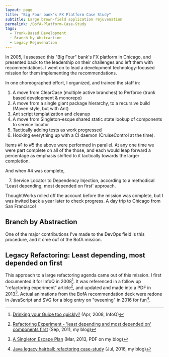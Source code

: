 ```yaml
---
layout: page
title: "Big Four bank's FX Platform Case Study"
subtitle: Large brown-field application rejuvenation 
permalink: /BofA-Platform-Case-Study
tags:
  - Trunk-Based Development
  - Branch by Abstraction
  - Legacy Rejuvenation
---
```


In 2005, I assessed this "Big Four" bank's FX platform in Chicago, and presented back to the leadership on their challenges and
left them with recommendations. I went on to lead a development technology-focused mission for them implementing the 
recommendations.

In one choreographed effort, I organized, and trained the staff in:

1. A move from ClearCase (multiple active branches) to Perforce (trunk based development & monorepo)
2. A move from a single giant package hierarchy, to a recursive build (Maven style, but with Ant)
3. Ant script templatization and cleanup
4. A move from Singleton-esque shared static state lookup of components to service locator
5. Tactically adding tests as work progressed
6. Hooking everything up with a CI daemon (CruiseControl at the time).

Items #1 to #5 the above were performed in parallel.  At any one time we were part complete on all of the those, and each
would leap forward a percentage as emphasis shifted to it tactically towards the larger completion.

And when #4 was complete, 

&nbsp;&nbsp;&nbsp;7. Service Locator to Dependency Injection, according to a methodical 'Least depending, most depended
on first' approach.

ThoughtWorks rolled off the account before the mission was complete, but I was invited back a year later to check
progress. A day trip to Chicago from San Francisco!

## Branch by Abstraction

One of the major contributions I've made to the DevOps field is this procedure, and it cme ouf ot the BofA mission.

## Legacy Refactoring: Least depending, most depended on first

This approach to a large refactoring agenda came out of this mission. I first documented it for InfoQ in 2008[^drink]. It
was referenced in a follow up "refactoring experiment" article[^exp], and updated and made into a PDF in 2013[^pdf].
Actual animations from the BofA recommendation deck were redone in JavaScript and SVG for a blog entry on "tweening"
in 2016 for fun[^tween].
    
[^drink]: [Drinking your Guice too quickly?](https://www.infoq.com/articles/drinking-your-guice-too-quickly) (Apr, 2008, InfoQ)
[^exp]: [Refactoring Experiment - 'least depending and most depended on' components first](https://paulhammant.com/2011/09/01/refactoring-experiment/) (Sep, 2011, my blog)
[^pdf]: [A Singleton Escape Plan](https://paulhammant.com/2013/03/20/singleton-escape-plan/) (Mar, 2013, PDF on my blog)
[^tween]: [Java legacy hairball: refactoring case-study](https://paulhammant.com/2016/07/25/java-legacy-hairball-refactoring-case-study/) (Jul, 2016, my blog)
 




